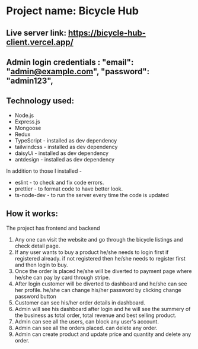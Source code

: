 # Project name: Bicycle Hub
## Live server link:  https://bicycle-hub-client.vercel.app/

## Admin login credentials : "email": "admin@example.com",     "password": "admin123",

## Technology used:
* Node.js
* Express.js
* Mongoose
* Redux
* TypeScript - installed as dev dependency
* tailwindcss - installed as dev dependency
* daisyUi - installed as dev dependency
* antdesign - installed as dev dependency

In addition to those I installed -
* eslint - to check and fix code errors.
* prettier - to format code to have better look.
* ts-node-dev - to run the server every time the code is updated


## How it works:

The project has frontend and backend

1. Any one can visit the website and go through the bicycle listings and check detail page.
2. If any user wants to buy a product he/she needs to login first if registered already. if not registered then he/she needs to register first and then login to buy. 
3. Once the order is placed he/she will be diverted to payment page where he/she can pay by card through stripe.
4. After login customer will be diverted to dashboard and he/she can see her profile. he/she can change his/her password by clicking change password button
5. Customer can see his/her order details in dashboard.
6. Admin will see his dashboard after login and he will see the summery of the business as total order, total revenue and best selling product.
7. Admin can see all the users, can block any user's account.
8. Admin can see all the orders placed. can delete any order.
9. Admin can create product and update price and quantity and delete any order.





